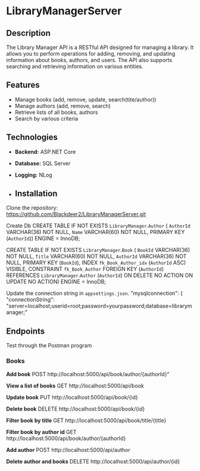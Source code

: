 # LibraryManagerServer

## Description

The Library Manager API is a RESTful API designed for managing a library. It allows you to perform operations for adding, removing, and updating information about books, authors, and users. The API also supports searching and retrieving information on various entities.

## Features

- Manage books (add, remove, update, search(tite/author))
- Manage authors (add, remove, search)
- Retrieve lists of all books, authors
- Search by various criteria

## Technologies

- **Backend:** ASP.NET Core
- **Database:** SQL Server
- **Logging:** NLog

- ## Installation

Clone the repository:
https://github.com/Blackdeer2/LibraryManagerServer.git

Create Db
CREATE TABLE IF NOT EXISTS `LibraryManager`.`Author` (
  `AuthorId` VARCHAR(36) NOT NULL,
  `Name` VARCHAR(60) NOT NULL,
  PRIMARY KEY (`AuthorId`))
ENGINE = InnoDB;

CREATE TABLE IF NOT EXISTS `LibraryManager`.`Book` (
  `BookId` VARCHAR(36) NOT NULL,
  `Title` VARCHAR(60) NOT NULL,
  `AuthorId` VARCHAR(36) NOT NULL,
  PRIMARY KEY (`BookId`),
  INDEX `fk_Book_Author_idx` (`AuthorId` ASC) VISIBLE,
  CONSTRAINT `fk_Book_Author`
    FOREIGN KEY (`AuthorId`)
    REFERENCES `LibraryManager`.`Author` (`AuthorId`)
    ON DELETE NO ACTION
    ON UPDATE NO ACTION)
ENGINE = InnoDB;

Update the connection string in `appsettings.json`.
"mysqlconnection": {
  "connectionString": "server=localhost;userid=root;password=yourpassword;database=librarymanager;"

## Endpoints

Test through the Postman program

### Books
**Add book**
 POST http://localhost:5000/api/book/author/{authorId}"

 **View a list of books**
 GET http://localhost:5000/api/book

  **Update book**
 PUT http://localhost:5000/api/book/{id}

   **Delete book**
 DELETE http://localhost:5000/api/book/{id}

   **Filter book by title**
 GET http://localhost:5000/api/book/title/{title}

  **Filter book by author id**
 GET http://localhost:5000/api/book/author/{authorId}

 **Add author**
 POST http://localhost:5000/api/author

  **Delete author and books**
 DELETE http://localhost:5000/api/author/{id}
